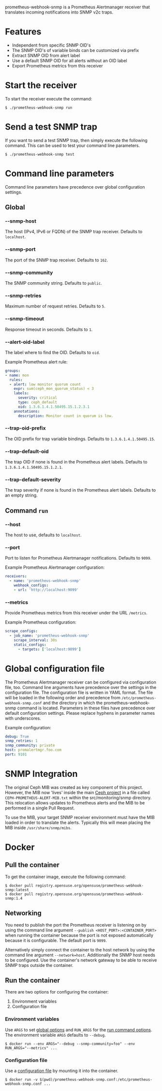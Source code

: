 prometheus-webhook-snmp is a Prometheus Alertmanager receiver that translates incoming notifications into SNMP v2c traps.

# Features

- Independent from specific SNMP OID's
- The SNMP OID's of variable binds can be customized via prefix
- Extract SNMP OID from alert label
- Use a default SNMP OID for all alerts without an OID label
- Export Prometheus metrics from this receiver

# Start the receiver

To start the receiver execute the command:

    $ ./prometheus-webhook-snmp run

# Send a test SNMP trap

If you want to send a test SNMP trap, then simply execute the following command. This can be used to test your command line parameters.

    $ ./prometheus-webhook-snmp test

# Command line parameters
Command line parameters have precedence over global configuration settings.

## Global

### --snmp-host
The host (IPv4, IPv6 or FQDN) of the SNMP trap receiver. Defaults to ``localhost``.

### --snmp-port
The port of the SNMP trap receiver. Defaults to ``162``.

### --snmp-community
The SNMP community string. Defaults to ``public``.

### --snmp-retries
Maximum number of request retries. Defaults to ``5``.

### --snmp-timeout
Response timeout in seconds. Defaults to ``1``.

### --alert-oid-label
The label where to find the OID. Defaults to ``oid``.

Example Prometheus alert rule:

```yaml
groups:
- name: mon
  rules:
  - alert: low monitor quorum count
    expr: sum(ceph_mon_quorum_status) < 3
    labels:
      severity: critical
      type: ceph_default
      oid: 1.3.6.1.4.1.50495.15.1.2.3.1
    annotations:
      description: Monitor count in quorum is low.
```

### --trap-oid-prefix
The OID prefix for trap variable bindings. Defaults to ``1.3.6.1.4.1.50495.15``.

### --trap-default-oid
The trap OID if none is found in the Prometheus alert labels. Defaults to ``1.3.6.1.4.1.50495.15.1.2.1``.

### --trap-default-severity
The trap severity if none is found in the Prometheus alert labels. Defaults to an empty string.

## Command ``run``

### --host
The host to use, defaults to ``localhost``.

### --port
Port to listen for Prometheus Alertmanager notifications. Defaults to ``9099``.

Example Prometheus Alertmanager configuration:

```yaml
receivers:
  - name: 'prometheus-webhook-snmp'
    webhook_configs:
    - url: 'http://localhost:9099'
```

### --metrics
Provide Prometheus metrics from this receiver under the URL ``/metrics``.

Example Prometheus configuration:

```yaml
scrape_configs:
  - job_name: 'prometheus-webhook-snmp'
    scrape_interval: 30s
    static_configs:
      - targets: ['localhost:9099']
```

# Global configuration file
The Prometheus Alertmanager receiver can be configured via configuration file, too.
Command line arguments have precedence over the settings in the configuration file.
The configuration file is written in YAML format. The file will be loaded in the
following order and precedence from ``/etc/prometheus-webhook-snmp.conf`` and the
directory in which the prometheus-webhook-snmp command is located.
Parameters in these files have precedence over default configuration settings.
Please replace hyphens in parameter names with underscores.

Example configuration:

```yaml
debug: True
snmp_retries: 1
snmp_community: private
host: promalertmgr.foo.com
port: 9101
```

# SNMP Integration
The original Ceph MIB was created as key component of this project. However, the MIB now
'lives' inside the main [Ceph project](https://github.com/ceph/ceph) in a file called
`CEPH-PROMETHEUS-ALERT-MIB.txt` within the src/monitoring/snmp directory. This relocation
allows updates to Prometheus alerts and the MIB to be performed in a single Pull Request.

To use the MIB, your target SNMP receiver environment must have the MIB loaded in order
to translate the alerts. Typically this will mean placing the MIB inside ```/usr/share/snmp/mibs```.

# Docker

## Pull the container

To get the container image, execute the following command:

    $ docker pull registry.opensuse.org/opensuse/prometheus-webhook-snmp:latest
    $ docker pull registry.opensuse.org/opensuse/prometheus-webhook-snmp:1.4

## Networking

You need to publish the port the Prometheus receiver is listening on by
using the command line argument `--publish <HOST_PORT>:<CONTAINER_PORT>`
when running the container because the port is not exposed automatically
because it is configurable. The default port is `9099`.

Alternatively simply connect the container to the host network by using
the command line argument `--network=host`. Additionally the SNMP host
needs to be configured. Use the container's network gateway to be able
to receive SNMP traps outside the container.

## Run the container

There are two options for configuring the container:

1. Environment variables
2. Configuration file

### Environment variables

Use `ARGS` to set [global options](#global) and `RUN_ARGS` for the
[run command options](#command-run). The environment variable `ARGS`
defaults to `--debug`.

    $ docker run --env ARGS="--debug --snmp-community=foo" --env RUN_ARGS="--metrics" ...

### Configuration file

Use a [configuration file](#global-configuration-file) by mounting it into the container.

    $ docker run -v $(pwd)/prometheus-webhook-snmp.conf:/etc/prometheus-webhook-snmp.conf ...
